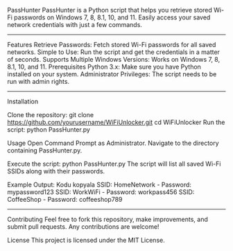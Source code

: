 PassHunter
PassHunter is a Python script that helps you retrieve stored Wi-Fi passwords on Windows 7, 8, 8.1, 10, and 11. Easily access your saved network credentials with just a few commands.

---

Features
Retrieve Passwords: Fetch stored Wi-Fi passwords for all saved networks.
Simple to Use: Run the script and get the credentials in a matter of seconds.
Supports Multiple Windows Versions: Works on Windows 7, 8, 8.1, 10, and 11.
Prerequisites
Python 3.x: Make sure you have Python installed on your system.
Administrator Privileges: The script needs to be run with admin rights.

 ---

Installation

Clone the repository:
git clone https://github.com/yourusername/WiFiUnlocker.git
cd WiFiUnlocker
Run the script:
python PassHunter.py

Usage
Open Command Prompt as Administrator.
Navigate to the directory containing PassHunter.py.

Execute the script:
python PassHunter.py
The script will list all saved Wi-Fi SSIDs along with their passwords.

Example Output:
Kodu kopyala
SSID: HomeNetwork - Password: mypassword123
SSID: WorkWiFi - Password: workpass456
SSID: CoffeeShop - Password: coffeeshop789

---

Contributing
Feel free to fork this repository, make improvements, and submit pull requests. Any contributions are welcome!

License
This project is licensed under the MIT License.

